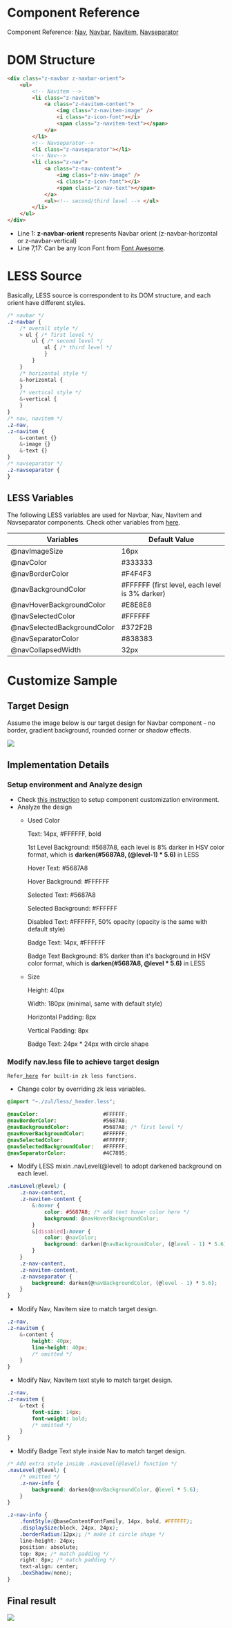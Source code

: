 # Component Reference

Component Reference: [ Nav]({{site.baseurl}}/zk_component_ref/essential_components/nav), [ Navbar]({{site.baseurl}}/zk_component_ref/essential_components/nav/navbar),
[ Navitem]({{site.baseurl}}/zk_component_ref/essential_components/nav/navitem),
[ Navseparator]({{site.baseurl}}/zk_component_ref/essential_components/nav/navseparator)

# DOM Structure

```html
<div class="z-navbar z-navbar-orient">
    <ul>
        <!-- Navitem -->
        <li class="z-navitem">
            <a class="z-navitem-content">
                <img class="z-navitem-image" />
                <i class="z-icon-font"></i>
                <span class="z-navitem-text"></span>
            </a>
        </li>
        <!-- Navseparator-->
        <li class="z-navseparator"></li>
        <!-- Nav-->
        <li class="z-nav">
            <a class="z-nav-content">
                <img class="z-nav-image" />
                <i class="z-icon-font"></i>
                <span class="z-nav-text"></span>
            </a>
            <ul><!-- second/third level --> </ul>
        </li>
    </ul>
</div>
```

- Line 1: **z-navbar-orient** represents Navbar orient
  (z-navbar-horizontal or z-navbar-vertical)
- Line 7,17: Can be any Icon Font from [Font Awesome](http://fortawesome.github.io/Font-Awesome/icons/).

# LESS Source

Basically, LESS source is correspondent to its DOM structure, and each
orient have different styles.

```css
/* navbar */
.z-navbar {
    /* overall style */
    > ul { /* first level */
        ul { /* second level */
            ul { /* third level */
            }
        }
    }
    /* horizontal style */
    &-horizontal {
    }
    /* vertical style */
    &-vertical {
    }
}
/* nav, navitem */
.z-nav,
.z-navitem {
    &-content {}
    &-image {}
    &-text {}
}
/* navseparator */
.z-navseparator {
}
```

## LESS Variables

The following LESS variables are used for Navbar, Nav, Navitem and
Navseparator components. Check other variables from [ here](ZK_Style_Customization_Guide/Integrate_with_LESS/How_ZK_works_with_LESS/ZK_LESS_Variables).

| Variables                   | Default Value                                   |
|-----------------------------|-------------------------------------------------|
| @navImageSize               | 16px                                            |
| @navColor                   | \#333333                                        |
| @navBorderColor             | \#F4F4F3                                        |
| @navBackgroundColor         | \#FFFFFF (first level, each level is 3% darker) |
| @navHoverBackgroundColor    | \#E8E8E8                                        |
| @navSelectedColor           | \#FFFFFF                                        |
| @navSelectedBackgroundColor | \#372F2B                                        |
| @navSeparatorColor          | \#838383                                        |
| @navCollapsedWidth          | 32px                                            |

# Customize Sample

## Target Design

Assume the image below is our target design for Navbar component - no
border, gradient background, rounded corner or shadow effects.

![](images/styleguide-nav-design.png)

## Implementation Details

### Setup environment and Analyze design

- Check [ this instruction](ZK_Style_Customization_Guide/Look_and_Feel_customization/Customize_Component)
  to setup component customization environment.
- Analyze the design
  - Used Color
      
    Text: 14px, \#FFFFFF, bold

    1st Level Background: \#5687A8, each level is 8% darker in HSV color
    format, which is **darken(#5687A8, (@level-1) \* 5.6)** in LESS

    Hover Text: \#5687A8

    Hover Background: \#FFFFFF

    Selected Text: \#5687A8

    Selected Background: \#FFFFFF

    Disabled Text: \#FFFFFF, 50% opacity (opacity is the same with
    default style)

    Badge Text: 14px, \#FFFFFF

    Badge Text Background: 8% darker than it's background in HSV color
    format, which is **darken(#5687A8, @level \* 5.6)** in LESS
  - Size
      
    Height: 40px

    Width: 180px (minimal, same with default style)

    Horizontal Padding: 8px

    Vertical Padding: 8px

    Badge Text: 24px \* 24px with circle shape

### Modify nav.less file to achieve target design

`Refer`[` here`](ZK_Style_Customization_Guide/Integrate_with_LESS/How_ZK_works_with_LESS/ZK_LESS_Functions)` for built-in zk less functions.`

- Change color by overriding zk less variables.

```css
@import "~./zul/less/_header.less";

@navColor:                     #FFFFFF;
@navBorderColor:               #5687A8;
@navBackgroundColor:           #5687A8; /* first level */
@navHoverBackgroundColor:      #FFFFFF;
@navSelectedColor:             #FFFFFF;
@navSelectedBackgroundColor:   #FFFFFF;
@navSeparatorColor:            #4C7895;
```

- Modify LESS mixin .navLevel(@level) to adopt darkened background on
  each level.

```css
.navLevel(@level) {
    .z-nav-content,
    .z-navitem-content {
        &:hover {
            color: #5687A8; /* add text hover color here */
            background: @navHoverBackgroundColor;
        }
        &[disabled]:hover {
            color: @navColor;
            background: darken(@navBackgroundColor, (@level - 1) * 5.6);
        }
    }
    .z-nav-content,
    .z-navitem-content,
    .z-navseparator {
        background: darken(@navBackgroundColor, (@level - 1) * 5.6);
    }
}
```

- Modify Nav, Navitem size to match target design.

```css
.z-nav,
.z-navitem {
    &-content {
        height: 40px;
        line-height: 40px;
        /* omitted */
    }
}
```

- Modify Nav, Navitem text style to match target design.

```css
.z-nav,
.z-navitem {
    &-text {
        font-size: 14px;
        font-weight: bold;
        /* omitted */
    }
}
```

- Modify Badge Text style inside Nav to match target design.

```css
/* Add extra style inside .navLevel(@level) function */
.navLevel(@level) {
    /* omitted */
    .z-nav-info {
        background: darken(@navBackgroundColor, @level * 5.6);
    }
}

.z-nav-info {
    .fontStyle(@baseContentFontFamily, 14px, bold, #FFFFFF);
    .displaySize(block, 24px, 24px);
    .borderRadius(12px); /* make it circle shape */
    line-height: 24px;
    position: absolute;
    top: 8px; /* match padding */
    right: 8px; /* match padding */
    text-align: center;
    .boxShadow(none);
}
```

## Final result

![](images/styleguide-nav.png)


